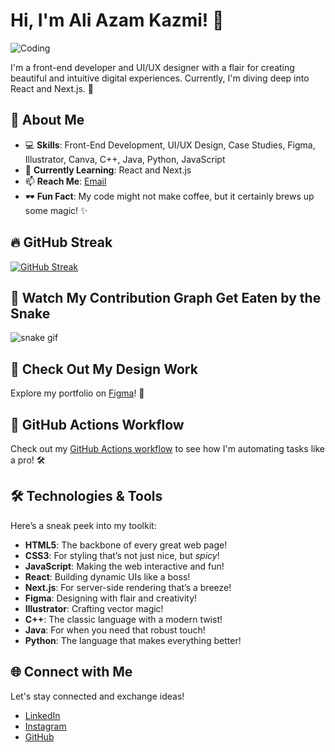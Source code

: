 # Hi, I'm Ali Azam Kazmi! 👋

![Coding](https://cdn.dribbble.com/users/2646423/screenshots/5507196/computer.gif)

I'm a front-end developer and UI/UX designer with a flair for creating beautiful and intuitive digital experiences. Currently, I'm diving deep into React and Next.js. 🚀

## 🌟 About Me

- 💻 **Skills**: Front-End Development, UI/UX Design, Case Studies, Figma, Illustrator, Canva, C++, Java, Python, JavaScript
- 🌱 **Currently Learning**: React and Next.js
- 📫 **Reach Me**: [Email](mailto:aliazamkazmi1291@gmail.com)
- 🕶️ **Fun Fact**: My code might not make coffee, but it certainly brews up some magic! ✨

## 🔥 GitHub Streak

[![GitHub Streak](https://github-readme-streak-stats.herokuapp.com?user=aliazam1291&theme=chartreuse-dark&date_format=M%20j%5B%2C%20Y%5D)](https://git.io/streak-stats)

## 🐍 Watch My Contribution Graph Get Eaten by the Snake

![snake gif](https://github.com/aliazam1291/aliazam1291/blob/output/github-contribution-grid-snake.svg)

## 💼 Check Out My Design Work

Explore my portfolio on [Figma](https://www.figma.com/design/mmfcZIoZ4VeUidOXDIP3OD/My-design-Portfolio?node-id=1-94&t=DdTFDB5v7LMPPjXS-1)! 🎨

## 🔧 GitHub Actions Workflow

Check out my [GitHub Actions workflow](https://github.com/aliazam1291/aliazam1291/blob/main/main.yml) to see how I'm automating tasks like a pro! 🛠️

## 🛠️ Technologies & Tools

Here’s a sneak peek into my toolkit:

- **HTML5**: The backbone of every great web page!
- **CSS3**: For styling that’s not just nice, but *spicy*!
- **JavaScript**: Making the web interactive and fun!
- **React**: Building dynamic UIs like a boss!
- **Next.js**: For server-side rendering that’s a breeze!
- **Figma**: Designing with flair and creativity!
- **Illustrator**: Crafting vector magic!
- **C++**: The classic language with a modern twist!
- **Java**: For when you need that robust touch!
- **Python**: The language that makes everything better!

## 🌐 Connect with Me

Let's stay connected and exchange ideas!

- [LinkedIn](https://www.linkedin.com/in/aliazam-kazmi/)
- [Instagram](https://instagram.com/smaak.ux)
- [GitHub](https://github.com/aliazam1291)

